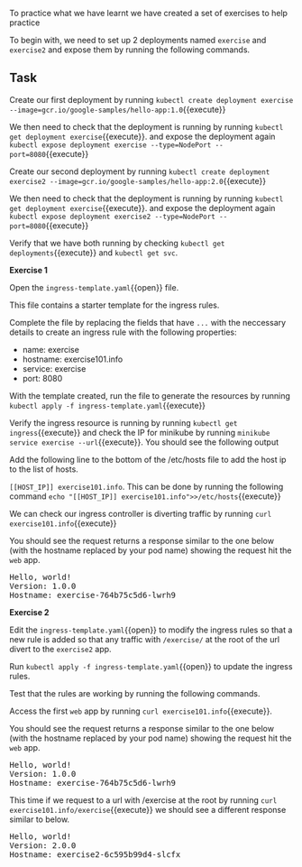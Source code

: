 To practice what we have learnt we have created a set of exercises to help practice

To begin with, we need to set up 2 deployments named `exercise` and `exercise2` and expose them by running the following commands.

## Task

Create our first deployment by running
`kubectl create deployment exercise --image=gcr.io/google-samples/hello-app:1.0`{{execute}}

We then need to check that the deployment is running by running `kubectl get deployment exercise`{{execute}}.
and expose the deployment again `kubectl expose deployment exercise --type=NodePort --port=8080`{{execute}}

Create our second deployment by running
`kubectl create deployment exercise2 --image=gcr.io/google-samples/hello-app:2.0`{{execute}}

We then need to check that the deployment is running by running `kubectl get deployment exercise`{{execute}}.
and expose the deployment again `kubectl expose deployment exercise2 --type=NodePort --port=8080`{{execute}}

Verify that we have both running by checking `kubectl get deployments`{{execute}} and `kubectl get svc`.

**Exercise 1**

Open the `ingress-template.yaml`{{open}} file.

This file contains a starter template for the ingress rules.

Complete the file by replacing the fields that have  `...` with the neccessary details to create an ingress rule with the following properties:

* name: exercise
* hostname: exercise101.info
* service: exercise
* port: 8080

With the template created, run the file to generate the resources by running `kubectl apply -f ingress-template.yaml`{{execute}}

Verify the ingress resource is running by running `kubectl get ingress`{{execute}} and check the IP for minikube by running `minikube service exercise --url`{{execute}}. You should see the following output

Add the following line to the bottom of the /etc/hosts file to add the host ip to the list of hosts.

`[[HOST_IP]] exercise101.info`. This can be done by running the following command `echo "[[HOST_IP]] exercise101.info">>/etc/hosts`{{execute}}

We can check our ingress controller is diverting traffic by running
`curl exercise101.info`{{execute}} 

You should see the request returns a response similar to the one below (with the hostname replaced by your pod name) showing the request hit the `web` app.

<pre>
Hello, world!
Version: 1.0.0
Hostname: exercise-764b75c5d6-lwrh9
</pre>

**Exercise 2**

Edit the `ingress-template.yaml`{{open}} to modify the ingress rules so that a new rule is added so that any traffic with `/exercise/` at the root of the url divert to the `exercise2` app.

Run `kubectl apply -f ingress-template.yaml`{{open}} to update the ingress rules.

Test that the rules are working by running the following commands.


Access the first `web` app by running `curl exercise101.info`{{execute}}.

You should see the request returns a response similar to the one below (with the hostname replaced by your pod name) showing the request hit the `web` app.

<pre>
Hello, world!
Version: 1.0.0
Hostname: exercise-764b75c5d6-lwrh9
</pre>

This time if we request to a url with /exercise at the root by running `curl exercise101.info/exercise`{{execute}} we should see a different response similar to below.

<pre>
Hello, world!
Version: 2.0.0
Hostname: exercise2-6c595b99d4-slcfx
</pre>
